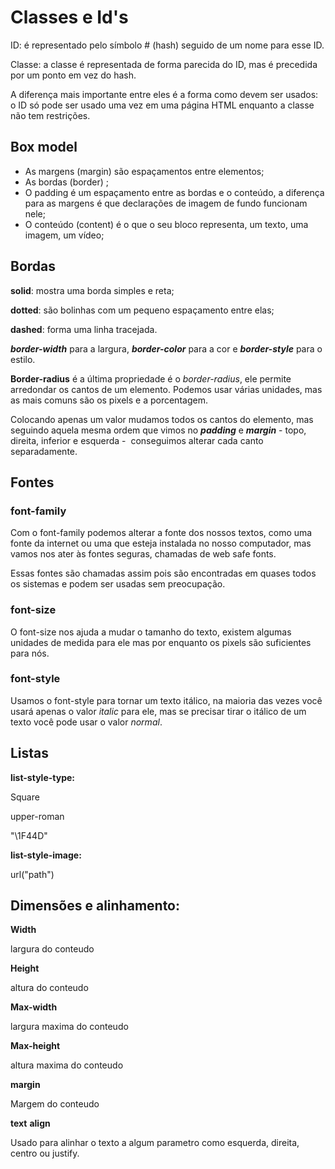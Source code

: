 # Classes e Id's

ID: é representado pelo símbolo # (hash) seguido de um nome para esse ID.

Classe: a classe é representada de forma parecida do ID, mas é precedida por um ponto em vez do hash.

A diferença mais importante entre eles é a forma como devem ser usados: o ID só pode ser usado uma vez em uma página HTML enquanto a classe não tem restrições.

## Box model

-   As margens (margin) são espaçamentos entre elementos;
-   As bordas (border) ;
-   O padding é um espaçamento entre as bordas e o conteúdo, a diferença para as margens é que declarações de imagem de fundo funcionam nele;
-   O conteúdo (content) é o que o seu bloco representa, um texto, uma imagem, um vídeo;

## Bordas

**solid**: mostra uma borda simples e reta;

**dotted**: são bolinhas com um pequeno espaçamento entre elas;

**dashed**: forma uma linha tracejada.

**_border-width_** para a largura, **_border-color_** para a cor e **_border-style_** para o estilo.

**Border-radius** é a última propriedade é o _border-radius_, ele permite arredondar os cantos de um elemento. Podemos usar várias unidades, mas as mais comuns são os pixels e a porcentagem.

Colocando apenas um valor mudamos todos os cantos do elemento, mas seguindo aquela mesma ordem que vimos no **_padding_** e **_margin_** - topo, direita, inferior e esquerda -  conseguimos alterar cada canto separadamente.


## Fontes

### font-family

Com o font-family podemos alterar a fonte dos nossos textos, como uma fonte da internet ou uma que esteja instalada no nosso computador, mas vamos nos ater às fontes seguras, chamadas de web safe fonts.

Essas fontes são chamadas assim pois são encontradas em quases todos os sistemas e podem ser usadas sem preocupação.

### font-size

O font-size nos ajuda a mudar o tamanho do texto, existem algumas unidades de medida para ele mas por enquanto os pixels são suficientes para nós.

### font-style

Usamos o font-style para tornar um texto itálico, na maioria das vezes você usará apenas o valor _italic_ para ele, mas se precisar tirar o itálico de um texto você pode usar o valor _normal_.

## Listas

**list-style-type:**

Square

upper-roman

"\1F44D"

**list-style-image:**

url("path")

## Dimensões e alinhamento:

**Width**

largura do conteudo

**Height**

altura do conteudo

**Max-width**

largura maxima do conteudo

**Max-height**

altura maxima do conteudo

**margin**

Margem do conteudo

**text** **align**

Usado para alinhar o texto a algum parametro como esquerda, direita, centro ou justify.